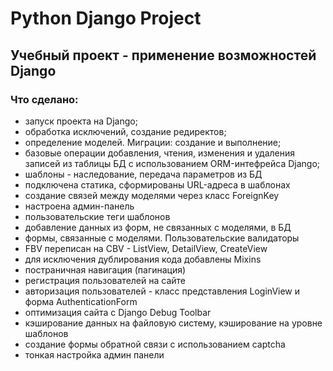 # Python Django Project
## Учебный проект - применение возможностей Django

### Что сделано:
+ запуск проекта на Django;
+ обработка исключений, создание редиректов;
+ определение моделей. Миграции: создание и выполнение;
+ базовые операции добавления, чтения, изменения и удаления записей из таблицы БД с использованием ORM-интефрейса Django;
+ шаблоны - наследование, передача параметров из БД
+ подключена статика, сформированы URL-адреса в шаблонах
+ создание связей между моделями через класс ForeignKey
+ настроена админ-панель
+ пользовательские теги шаблонов
+ добавление данных из форм, не связанных с моделями, в БД
+ формы, связанные с моделями. Пользовательские валидаторы
+ FBV переписан на CBV - ListView, DetailView, CreateView
+ для исключения дублирования кода добавлены Mixins
+ постраничная навигация (пагинация)
+ регистрация пользователей на сайте
+ авторизация пользователей - класс представления LoginView и форма AuthenticationForm
+ оптимизация сайта с Django Debug Toolbar
+ кэширование данных на файловую систему, кэширование на уровне шаблонов
+ создание формы обратной связи с использованием captcha
+ тонкая настройка админ панели 